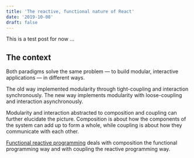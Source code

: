 ```yaml
---
title: 'The reactive, functional nature of React'
date: '2019-10-08'
draft: false
---
```


This is a test post for now ...

<!--more-->

## The context

Both paradigms solve the same problem — to build modular, interactive applications — in different ways.

The old way implemented modularity through tight-coupling and interaction synchronously. The new way implements modularity with loose-coupling and interaction asynchronously.

Modularity and interaction abstracted to composition and coupling can further elucidate the picture. Composition is about how the components of the system can add up to form a whole, while coupling is about how they communicate with each other.

[Functional reactive programming](https://blog.danlew.net/2017/07/27/an-introduction-to-functional-reactive-programming/) deals with composition the functional programming way and with coupling the reactive programming way.
